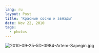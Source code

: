 ```yaml
---
lang: ru
layout: Post
title: 'Красные сосны и звёзды'
date: Nov 22, 2010
tags:
  - photos
---
```


![2010-09-25-5D-0984-Artem-Sapegin.jpg](photo://387)
